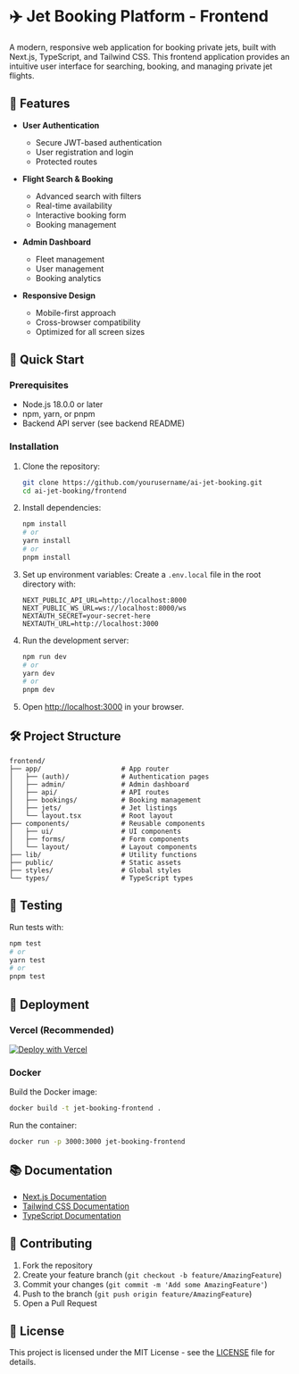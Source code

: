 # ✈️ Jet Booking Platform - Frontend

A modern, responsive web application for booking private jets, built with Next.js, TypeScript, and Tailwind CSS. This frontend application provides an intuitive user interface for searching, booking, and managing private jet flights.

## 🌟 Features

- **User Authentication**
  - Secure JWT-based authentication
  - User registration and login
  - Protected routes

- **Flight Search & Booking**
  - Advanced search with filters
  - Real-time availability
  - Interactive booking form
  - Booking management

- **Admin Dashboard**
  - Fleet management
  - User management
  - Booking analytics

- **Responsive Design**
  - Mobile-first approach
  - Cross-browser compatibility
  - Optimized for all screen sizes

## 🚀 Quick Start

### Prerequisites

- Node.js 18.0.0 or later
- npm, yarn, or pnpm
- Backend API server (see backend README)

### Installation

1. Clone the repository:
   ```bash
   git clone https://github.com/yourusername/ai-jet-booking.git
   cd ai-jet-booking/frontend
   ```

2. Install dependencies:
   ```bash
   npm install
   # or
   yarn install
   # or
   pnpm install
   ```

3. Set up environment variables:
   Create a `.env.local` file in the root directory with:
   ```env
   NEXT_PUBLIC_API_URL=http://localhost:8000
   NEXT_PUBLIC_WS_URL=ws://localhost:8000/ws
   NEXTAUTH_SECRET=your-secret-here
   NEXTAUTH_URL=http://localhost:3000
   ```

4. Run the development server:
   ```bash
   npm run dev
   # or
   yarn dev
   # or
   pnpm dev
   ```

5. Open [http://localhost:3000](http://localhost:3000) in your browser.

## 🛠 Project Structure

```
frontend/
├── app/                    # App router
│   ├── (auth)/             # Authentication pages
│   ├── admin/              # Admin dashboard
│   ├── api/                # API routes
│   ├── bookings/           # Booking management
│   ├── jets/               # Jet listings
│   └── layout.tsx          # Root layout
├── components/             # Reusable components
│   ├── ui/                 # UI components
│   ├── forms/              # Form components
│   └── layout/             # Layout components
├── lib/                    # Utility functions
├── public/                 # Static assets
├── styles/                 # Global styles
└── types/                  # TypeScript types
```

## 🧪 Testing

Run tests with:
```bash
npm test
# or
yarn test
# or
pnpm test
```

## 🚀 Deployment

### Vercel (Recommended)

[![Deploy with Vercel](https://vercel.com/button)](https://vercel.com/new/git/external?repository-url=https%3A%2F%2Fgithub.com%2Fyourusername%2Fai-jet-booking)

### Docker

Build the Docker image:
```bash
docker build -t jet-booking-frontend .
```

Run the container:
```bash
docker run -p 3000:3000 jet-booking-frontend
```

## 📚 Documentation

- [Next.js Documentation](https://nextjs.org/docs)
- [Tailwind CSS Documentation](https://tailwindcss.com/docs)
- [TypeScript Documentation](https://www.typescriptlang.org/docs/)

## 🤝 Contributing

1. Fork the repository
2. Create your feature branch (`git checkout -b feature/AmazingFeature`)
3. Commit your changes (`git commit -m 'Add some AmazingFeature'`)
4. Push to the branch (`git push origin feature/AmazingFeature`)
5. Open a Pull Request

## 📄 License

This project is licensed under the MIT License - see the [LICENSE](LICENSE) file for details.
